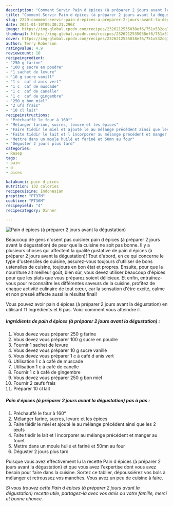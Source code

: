 ```yaml
---
description: "Comment Servir Pain d épices (à préparer 2 jours avant la dégustation)"
title: "Comment Servir Pain d épices (à préparer 2 jours avant la dégustation)"
slug: 2229-comment-servir-pain-d-epices-a-preparer-2-jours-avant-la-degustation
date: 2021-01-10T09:30:21.296Z
image: https://img-global.cpcdn.com/recipes/2326212535038ef6/751x532cq70/pain-d-epices-a-preparer-2-jours-avant-la-degustation-photo-principale-de-la-recette.jpg
thumbnail: https://img-global.cpcdn.com/recipes/2326212535038ef6/751x532cq70/pain-d-epices-a-preparer-2-jours-avant-la-degustation-photo-principale-de-la-recette.jpg
cover: https://img-global.cpcdn.com/recipes/2326212535038ef6/751x532cq70/pain-d-epices-a-preparer-2-jours-avant-la-degustation-photo-principale-de-la-recette.jpg
author: Terry Roberson
ratingvalue: 4.9
reviewcount: 10
recipeingredient:
- "250 g farine"
- "100 g sucre en poudre"
- "1 sachet de levure"
- "10 g sucre vanill"
- "1 c  caf d anis vert"
- "1 c  caf de muscade"
- "1 c  caf de canelle"
- "1 c  caf de gingembre"
- "250 g bon miel"
- "2 ufs frais"
- "10 cl lait"
recipeinstructions:
- "Préchauffé le four à 160°"
- "Mélanger farine, sucres, levure et les épices"
- "Faire tiédir le miel et ajouté le au mélange précédent ainsi que les 2 œufs"
- "Faite tiédir le lait et l incorporer au mélange précédent et manger au fouet"
- "Mettre dans un moule huilé et fariné et 50mn au four"
- "Déguster 2 jours plus tard"
categories:
- Resep
tags:
- pain
- d
- pices

katakunci: pain d pices 
nutrition: 132 calories
recipecuisine: Indonesian
preptime: "PT37M"
cooktime: "PT36M"
recipeyield: "4"
recipecategory: Dinner

---
```



![Pain d épices (à préparer 2 jours avant la dégustation)](https://img-global.cpcdn.com/recipes/2326212535038ef6/751x532cq70/pain-d-epices-a-preparer-2-jours-avant-la-degustation-photo-principale-de-la-recette.jpg)

Beaucoup de gens n'osent pas cuisiner pain d épices (à préparer 2 jours avant la dégustation) de peur que la cuisine ne soit pas bonne. Il y a plusieurs choses qui affectent la qualité gustative de pain d épices (à préparer 2 jours avant la dégustation)! Tout d'abord, en ce qui concerne le type d'ustensiles de cuisine, assurez-vous toujours d'utiliser de bons ustensiles de cuisine, toujours en bon état et propres. Ensuite, pour que la nourriture ait meilleur goût, bien sûr, vous devez utiliser beaucoup d'épices pour que les plats que vous préparez soient délicieux. Et enfin, entraînez-vous pour reconnaître les différentes saveurs de la cuisine, profitez de chaque activité culinaire de tout cœur, car la sensation d'être excité, calme et non pressé affecte aussi le résultat final!

<!--inarticleads1-->

Vous pouvez avoir pain d épices (à préparer 2 jours avant la dégustation) en utilisant 11 Ingrédients et 6 pas. Voici comment vous atteindre il.

##### Ingrédients de pain d épices (à préparer 2 jours avant la dégustation) :

1. Vous devez vous préparer 250 g farine
1. Vous devez vous préparer 100 g sucre en poudre
1. Fournir 1 sachet de levure
1. Vous devez vous préparer 10 g sucre vanillé
1. Vous devez vous préparer 1 c à café d anis vert
1. Utilisation 1 c à café de muscade
1. Utilisation 1 c à café de canelle
1. Fournir 1 c à café de gingembre
1. Vous devez vous préparer 250 g bon miel
1. Fournir 2 œufs frais
1. Préparer 10 cl lait




<!--inarticleads2-->

##### Pain d épices (à préparer 2 jours avant la dégustation) pas à pas :

1. Préchauffé le four à 160°
1. Mélanger farine, sucres, levure et les épices
1. Faire tiédir le miel et ajouté le au mélange précédent ainsi que les 2 œufs
1. Faite tiédir le lait et l incorporer au mélange précédent et manger au fouet
1. Mettre dans un moule huilé et fariné et 50mn au four
1. Déguster 2 jours plus tard




<!--inarticleads1-->

<p>
Puisque vous avez effectivement lu la recette Pain d épices (à préparer 2 jours avant la dégustation) et que vous avez l'expertise dont vous avez besoin pour faire dans la cuisine. Sortez ce tablier, dépoussiérez vos bols à mélanger et retroussez vos manches. Vous avez un peu de cuisine à faire.
</p>

<p>
<i>Si vous trouvez cette Pain d épices (à préparer 2 jours avant la dégustation) recette utile, partagez-la avec vos amis ou votre famille, merci et bonne chance.</i>
</p>
